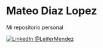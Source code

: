 # Mateo Diaz Lopez
Mi repositorio personal

<p><a href="<a href="www.linkedin.com/in/mateo-diaz-lopez"><img alt="LinkedIn @LeiferMendez" align="center" src="https://img.shields.io/badge/LINKEDIN-gray.svg?colorA=6A788D&colorB=6A788D&style=for-the-badge" /></a></p>

